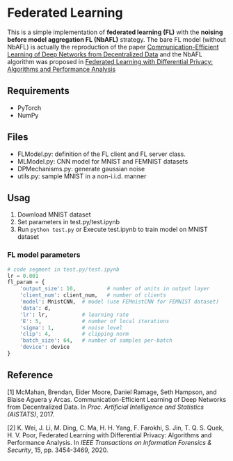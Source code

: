 # Federated Learning

This is a simple implementation of **federated learning (FL)** with the **noising before model aggregation FL (NbAFL)** strategy. The bare FL model (without NbAFL) is actually the reproduction of the paper [Communication-Efficient Learning of Deep Networks from Decentralized Data](https://arxiv.org/abs/1602.05629) and the NbAFL algorithm was proposed in [Federated Learning with Differential Privacy: Algorithms and Performance Analysis](https://arxiv.org/abs/1911.00222)


## Requirements
- PyTorch
- NumPy

## Files
- FLModel.py: definition of the FL client and FL server class.
- MLModel.py: CNN model for MNIST and FEMNIST datasets
- DPMechanisms.py: generate gaussian noise
- utils.py: sample MNIST in a non-i.i.d. manner

## Usag
1. Download MNIST dataset
2. Set parameters in test.py/test.ipynb
3. Run ```python test.py``` or Execute test.ipynb to train model on MNIST dataset

### FL model parameters
```python
# code segment in test.py/test.ipynb
lr = 0.001
fl_param = {
    'output_size': 10,          # number of units in output layer
    'client_num': client_num,   # number of clients
    'model': MnistCNN,  # model (use FEMnistCNN for FEMNIST dataset)
    'data': d,
    'lr': lr,           # learning rate
    'E': 5,             # number of local iterations
    'sigma': 1,         # noise level
    'clip': 4,          # clipping norm
    'batch_size': 64,   # number of samples per-batch
    'device': device
}
```

## Reference
[1] McMahan, Brendan, Eider Moore, Daniel Ramage, Seth Hampson, and Blaise Aguera y Arcas. Communication-Efficient Learning of Deep Networks from Decentralized Data. In *Proc. Artificial Intelligence and Statistics (AISTATS)*, 2017.

[2] K. Wei, J. Li, M. Ding, C. Ma, H. H. Yang, F. Farokhi, S. Jin, T. Q. S. Quek, H. V. Poor, Federated Learning with Differential Privacy: Algorithms and Performance Analysis. In *IEEE Transactions on Information Forensics & Security*, 15, pp. 3454-3469, 2020.
